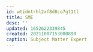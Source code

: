 ```yaml
---
id: wtidntrhl2xf8d8co7gt1tl
title: SME
desc: ''
updated: 1652622339845
created: 20211007153000890
caption: Subject Matter Expert
---
```


